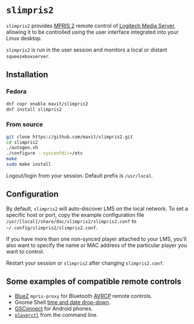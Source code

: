 # `slimpris2`

`slimpris2` provides [MPRIS 2](https://specifications.freedesktop.org/mpris-spec/latest/) remote control of [Logitech Media Server](http://wiki.slimdevices.com/index.php/Logitech_Media_Server), allowing it to be controlled using the user interface integrated into your Linux desktop.

`slimpris2` is run in the user session and monitors a local or distant `squeezeboxserver`.

## Installation

### Fedora

```sh
dnf copr enable mavit/slimpris2
dnf install slimpris2
```

### From source

```sh
git clone https://github.com/mavit/slimpris2.git
cd slimpris2
./autogen.sh
./configure --sysconfdir=/etc
make
sudo make install
```

Logout/login from your session.  Default prefix is `/usr/local`.

## Configuration

By default, `slimpris2` will auto-discover LMS on the local network.  To set a specific host or port, copy the example configuration file `/usr/[local]/share/doc/slimpris2/slimpris2.conf` to `~/.config/slimpris2/slimpris2.conf`.

If you have more than one non-synced player attached to your LMS, youʼll also want to specify the name or MAC address of the particular player you want to control.

Restart your session or `slimpris2` after changing `slimpris2.conf`.

## Some examples of compatible remote controls

- [BlueZ](http://www.bluez.org/) `mpris-proxy` for Bluetooth [AVRCP](https://en.wikipedia.org/wiki/List_of_Bluetooth_profiles#Audio/Video_Remote_Control_Profile_(AVRCP)) remote controls.
- Gnome Shell [time and date drop-down](https://wiki.gnome.org/Projects/GnomeShell/CheatSheet#The_top_bar).
- [GSConnect](https://github.com/GSConnect/gnome-shell-extension-gsconnect/wiki) for Android phones.
- [`playerctl`](https://github.com/altdesktop/playerctl) from the command line.
